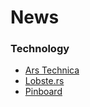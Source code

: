 # News

### Technology

* [Ars Technica](https://arstechnica.com/)
* [Lobste.rs](https://lobste.rs/)
* [Pinboard](https://pinboard.in/popular/)

